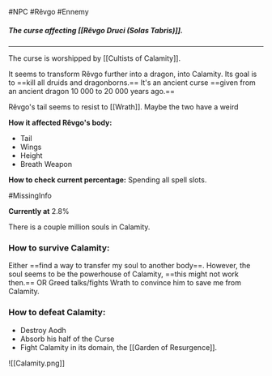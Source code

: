 #NPC #Rêvgo #Ennemy 

##### The curse affecting [[Rêvgo Druci (Solas Tabris)]].
---

The curse is worshipped by [[Cultists of Calamity]].

It seems to transform Rêvgo further into a dragon, into Calamity. Its goal is to ==kill all druids and dragonborns.== It's an ancient curse ==given from an ancient dragon 10 000 to 20 000 years ago.==

Rêvgo's tail seems to resist to [[Wrath]]. Maybe the two have a weird

**How it affected Rêvgo's body:**
- Tail
- Wings
- Height
- Breath Weapon

**How to check current percentage:**
Spending all spell slots.

#MissingInfo 

**Currently at** 2.8%

There is a couple million souls in Calamity.
### How to survive Calamity:

Either ==find a way to transfer my soul to another body==. However, the soul seems to be the powerhouse of Calamity, ==this might not work then.==
OR
Greed talks/fights Wrath to convince him to save me from Calamity.

### How to defeat Calamity:
- Destroy Aodh
- Absorb his half of the Curse
- Fight Calamity in its domain, the [[Garden of Resurgence]].

![[Calamity.png]]